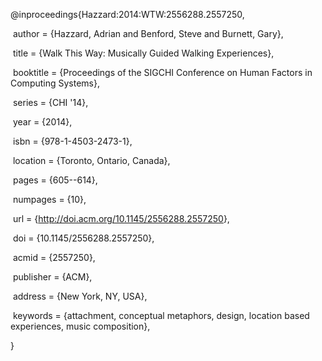 @inproceedings\{Hazzard:2014:WTW:2556288.2557250,

 author = \{Hazzard, Adrian and Benford, Steve and Burnett, Gary\},

 title = \{Walk This Way: Musically Guided Walking Experiences\},

 booktitle = \{Proceedings of the SIGCHI Conference on Human Factors in
Computing Systems\},

 series = \{CHI '14\},

 year = \{2014\},

 isbn = \{978-1-4503-2473-1\},

 location = \{Toronto, Ontario, Canada\},

 pages = \{605--614\},

 numpages = \{10\},

 url = \{<http://doi.acm.org/10.1145/2556288.2557250>\},

 doi = \{10.1145/2556288.2557250\},

 acmid = \{2557250\},

 publisher = \{ACM\},

 address = \{New York, NY, USA\},

 keywords = \{attachment, conceptual metaphors, design, location based
experiences, music composition\},

\}

